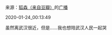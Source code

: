 来源：[狐森（来自豆瓣）](https://www.douban.com/people/153795705/)的[广播](https://www.douban.com/people/153795705/status/2771757202/)


2020-01-24_00:13:49


虽然离武汉很近，但是……我也想陪武汉人民一起哭
